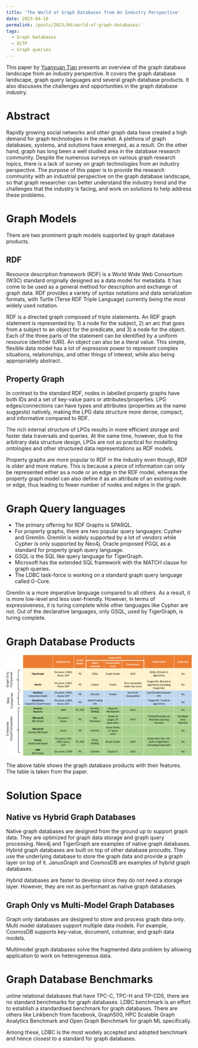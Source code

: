 ```yaml
---
title: 'The World of Graph Databases from An Industry Perspective'
date: 2023-04-16
permalink: /posts/2023/04/world-of-graph-databases/
tags:
  - Graph Databases
  - OLTP
  - Graph queries
---
```


This paper by [Yuanyuan Tian](yuanyuantian@microsoft.com) presents an overview of the graph database landscape from an industry perspective. It covers the graph database landscape, graph query languages and several graph database products. It also discusses the challenges and opportunities in the graph database industry.

Abstract
======
Rapidly growing social networks and other graph data have created a high demand for graph technologies in the market. A plethora of graph databases, systems, and solutions have emerged, as a result. On the other hand, graph has long been a well studied area in the database research community. Despite the numerous surveys on various graph research topics, there is a lack of survey on graph technologies from an industry perspective. The purpose of this paper is to provide the research community with an industrial perspective on the graph database landscape, so that graph researcher can better understand the industry trend and the challenges that the industry is facing, and work on solutions to help address these problems.


Graph Models
======
There are two prominent graph models supported by graph database products. 

RDF
------
Resource description framework (RDF) is a World Wide Web Consortium (W3C) standard originally designed as a data model for metadata. It has come to be used as a general method for description and exchange of graph data. RDF provides a variety of syntax notations and data serialization formats, with Turtle (Terse RDF Triple Language) currently being the most widely used notation. 

RDF is a directed graph composed of triple statements. An RDF graph statement is represented by: 1) a node for the subject, 2) an arc that goes from a subject to an object for the predicate, and 3) a node for the object. Each of the three parts of the statement can be identified by a uniform resource identifier (URI). An object can also be a literal value. This simple, flexible data model has a lot of expressive power to represent complex situations, relationships, and other things of interest, while also being appropriately abstract.

Property Graph
------
In contrast to the standard RDF, nodes in labelled property graphs have both IDs and a set of key-value pairs or attributes/properties. LPG edges/connections can have types and attributes (properties as the name suggests) natively, making the LPG data structure more dense, compact, and informative compared to RDF.

The rich internal structure of LPGs results in more efficient storage and faster data traversals and queries. At the same time, however, due to the arbitrary data structure design, LPGs are not as practical for modelling ontologies and other structured data representations as RDF models. 

Property graphs are more popular to RDF in the industry even though, RDF is older and more mature. This is because a piece of information can only be represented either as a node or an edge in the RDF model, whereas the property graph model can also define it as an attribute of an existing node or edge, thus leading to fewer number of nodes and edges in the graph.  

Graph Query languages
=====

* The primary offering for RDF Graphs is SPARQL. 
* For property graphs, there are two popular query languages: Cypher and Gremlin. Gremlin is widely supported by a lot of vendors while Cypher is only supported by Neo4j. Oracle proposed PGQL as a standard for property graph query language. 
* GSQL is the SQL like query language for TigerGraph. 
* Microsoft has the extended SQL framework with the MATCH clause for graph queries. 
* The LDBC task-force is working on a standard graph query language called G-Core.

Gremlin is a more imperative language compared to all others. As a result, it is more low-level and less user-friendly. However, in terms of expressiveness, it is turing complete while other languages like Cypher are not. Out of the declarative languages, only GSQL, used by TigerGraph, is turing complete.

Graph Database Products
=====
![Graph database products with their features](/images/worldofgraphdatabases/offeringstable.png)

The above table shows the graph database products with their features. The table is taken from the paper.

Solution Space
======
Native vs Hybrid Graph Databases
------
Native graph databases are designed from the ground up to support graph data. They are optimized for graph data storage and graph query processing. Neo4j and TigerGraph are examples of native graph databases. Hybrid graph databases are built on top of other database procudts. They use the underlying database to store the graph data and provide a graph layer on top of it. JanusGraph and CosmosDB are examples of hybrid graph databases. 

Hybrid databases are faster to develop since they do not need a storage layer. However, they are not as performant as native graph databases.

Graph Only vs Multi-Model Graph Databases
------
Graph only databases are designed to store and process graph data only. Multi model databases support multiple data models. For example, CosmosDB supports key-value, document, columnar, and graph data models.

Multimodel graph databases solve the fragmented data problem by allowing application to work on heterogeneous data.

Graph Database Benchmarks
======
unline relational databases that have TPC-C, TPC-H and TP-CDS, there are no standard benchmarks for graph databases. LDBC benchmark is an effort to establish a standardised benchmark for graph databases. There are others like Linkbench from facebook, Graph500, HPC Scalable Graph Analytics Benchmark and Open Graph Benchmark for graph ML specifically.

Among these, LDBC is the most wodely accepted and adopted benchmark and hence closest to a standard for graph databases.


